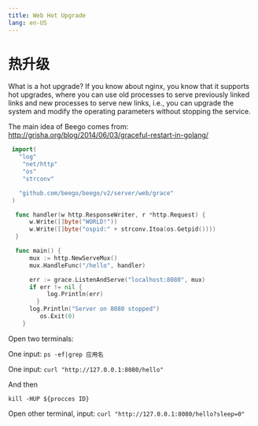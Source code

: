 ```yaml
---
title: Web Hot Upgrade
lang: en-US
---
```


# 热升级

What is a hot upgrade? If you know about nginx, you know that it supports hot upgrades, where you can use old processes to serve previously linked links and new processes to serve new links, i.e., you can upgrade the system and modify the operating parameters without stopping the service.

The main idea of Beego comes from: http://grisha.org/blog/2014/06/03/graceful-restart-in-golang/

```go
 import(
   "log"
	"net/http"
	"os"
    "strconv"

   "github.com/beego/beego/v2/server/web/grace"
 )

  func handler(w http.ResponseWriter, r *http.Request) {
	  w.Write([]byte("WORLD!"))
      w.Write([]byte("ospid:" + strconv.Itoa(os.Getpid())))
  }

  func main() {
      mux := http.NewServeMux()
      mux.HandleFunc("/hello", handler)

      err := grace.ListenAndServe("localhost:8080", mux)
      if err != nil {
		   log.Println(err)
	    }
      log.Println("Server on 8080 stopped")
	     os.Exit(0)
    }
```

Open two terminals:

One input: `ps -ef|grep 应用名`

One input: `curl "http://127.0.0.1:8080/hello"`

And then 

`kill -HUP ${procces ID}`

Open other terminal, input: `curl "http://127.0.0.1:8080/hello?sleep=0"`
